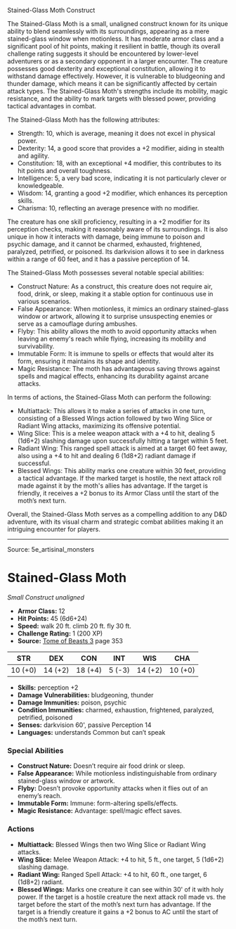 <MonsterName/>Stained-Glass Moth</MonsterName>
<CreatureType/>Construct</CreatureType>

<summary>The Stained-Glass Moth is a small, unaligned construct known for its unique ability to blend seamlessly with its surroundings, appearing as a mere stained-glass window when motionless. It has moderate armor class and a significant pool of hit points, making it resilient in battle, though its overall challenge rating suggests it should be encountered by lower-level adventurers or as a secondary opponent in a larger encounter. The creature possesses good dexterity and exceptional constitution, allowing it to withstand damage effectively. However, it is vulnerable to bludgeoning and thunder damage, which means it can be significantly affected by certain attack types. The Stained-Glass Moth's strengths include its mobility, magic resistance, and the ability to mark targets with blessed power, providing tactical advantages in combat.</summary>

<detail>

The Stained-Glass Moth has the following attributes: 
- Strength: 10, which is average, meaning it does not excel in physical power.
- Dexterity: 14, a good score that provides a +2 modifier, aiding in stealth and agility.
- Constitution: 18, with an exceptional +4 modifier, this contributes to its hit points and overall toughness.
- Intelligence: 5, a very bad score, indicating it is not particularly clever or knowledgeable.
- Wisdom: 14, granting a good +2 modifier, which enhances its perception skills.
- Charisma: 10, reflecting an average presence with no modifier.

The creature has one skill proficiency, resulting in a +2 modifier for its perception checks, making it reasonably aware of its surroundings. It is also unique in how it interacts with damage, being immune to poison and psychic damage, and it cannot be charmed, exhausted, frightened, paralyzed, petrified, or poisoned. Its darkvision allows it to see in darkness within a range of 60 feet, and it has a passive perception of 14.

The Stained-Glass Moth possesses several notable special abilities:
- Construct Nature: As a construct, this creature does not require air, food, drink, or sleep, making it a stable option for continuous use in various scenarios.
- False Appearance: When motionless, it mimics an ordinary stained-glass window or artwork, allowing it to surprise unsuspecting enemies or serve as a camouflage during ambushes.
- Flyby: This ability allows the moth to avoid opportunity attacks when leaving an enemy's reach while flying, increasing its mobility and survivability.
- Immutable Form: It is immune to spells or effects that would alter its form, ensuring it maintains its shape and identity.
- Magic Resistance: The moth has advantageous saving throws against spells and magical effects, enhancing its durability against arcane attacks.

In terms of actions, the Stained-Glass Moth can perform the following:
- Multiattack: This allows it to make a series of attacks in one turn, consisting of a Blessed Wings action followed by two Wing Slice or Radiant Wing attacks, maximizing its offensive potential.
- Wing Slice: This is a melee weapon attack with a +4 to hit, dealing 5 (1d6+2) slashing damage upon successfully hitting a target within 5 feet.
- Radiant Wing: This ranged spell attack is aimed at a target 60 feet away, also using a +4 to hit and dealing 6 (1d8+2) radiant damage if successful.
- Blessed Wings: This ability marks one creature within 30 feet, providing a tactical advantage. If the marked target is hostile, the next attack roll made against it by the moth's allies has advantage. If the target is friendly, it receives a +2 bonus to its Armor Class until the start of the moth’s next turn.

Overall, the Stained-Glass Moth serves as a compelling addition to any D&D adventure, with its visual charm and strategic combat abilities making it an intriguing encounter for players.</detail>



---

Source: 5e_artisinal_monsters

# Stained-Glass Moth

*Small* *Construct* *unaligned*

- **Armor Class:** 12
- **Hit Points:** 45 (6d6+24)
- **Speed:** walk 20 ft. climb 20 ft. fly 30 ft.
- **Challenge Rating:** 1 (200 XP)
- **Source:** [Tome of Beasts 3](https://koboldpress.com/kpstore/product/tome-of-beasts-3-for-5th-edition/) page 353

| STR | DEX | CON | INT | WIS | CHA |
| --- | --- | --- | --- | --- | --- |
| 10 (+0) | 14 (+2) | 18 (+4) | 5 (-3) | 14 (+2) | 10 (+0) |

- **Skills:** perception +2
- **Damage Vulnerabilities:** bludgeoning, thunder
- **Damage Immunities:** poison, psychic
- **Condition Immunities:** charmed, exhaustion, frightened, paralyzed, petrified, poisoned
- **Senses:** darkvision 60', passive Perception 14
- **Languages:** understands Common but can’t speak

### Special Abilities

- **Construct Nature:** Doesn’t require air food drink or sleep.
- **False Appearance:** While motionless indistinguishable from ordinary stained-glass window or artwork.
- **Flyby:** Doesn’t provoke opportunity attacks when it flies out of an enemy’s reach.
- **Immutable Form:** Immune: form-altering spells/effects.
- **Magic Resistance:** Advantage: spell/magic effect saves.

### Actions

- **Multiattack:** Blessed Wings then two Wing Slice or Radiant Wing attacks.
- **Wing Slice:** Melee Weapon Attack: +4 to hit, 5 ft., one target, 5 (1d6+2) slashing damage.
- **Radiant Wing:** Ranged Spell Attack: +4 to hit, 60 ft., one target, 6 (1d8+2) radiant.
- **Blessed Wings:** Marks one creature it can see within 30' of it with holy power. If the target is a hostile creature the next attack roll made vs. the target before the start of the moth’s next turn has advantage. If the target is a friendly creature it gains a +2 bonus to AC until the start of the moth’s next turn.





